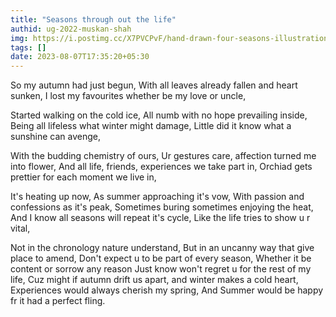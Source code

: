 ```yaml
---
title: "Seasons through out the life"
authid: ug-2022-muskan-shah
img: https://i.postimg.cc/X7PVCPvF/hand-drawn-four-seasons-illustration-23-2149410609.webp
tags: []
date: 2023-08-07T17:35:20+05:30
---
```


So my autumn had just begun,
With all leaves already fallen and heart sunken,
I lost my favourites whether be my love or uncle,

Started walking on the cold ice,
All numb with no hope prevailing inside,
Being all lifeless what winter might damage,
Little did it know what a sunshine can avenge,

With the budding chemistry of ours,
Ur gestures care, affection turned me into flower,
And all life, friends, experiences we take part in,
Orchiad gets prettier for each moment we live in,

It's heating up now,
As summer approaching it's vow,
With passion and confessions as it's peak,
Sometimes buring sometimes enjoying the heat,
And I know all seasons will repeat it's cycle,
Like the life tries to show u r vital,

Not in the chronology nature understand,
But in an uncanny way that give place to amend,
Don't expect u to be part of every season,
Whether it be content or sorrow any reason
Just know won't regret u for the rest of my life,
Cuz might if autumn drift us apart,
and winter makes a cold heart,
Experiences would always cherish my spring,
And Summer would be happy fr it had a perfect fling.
